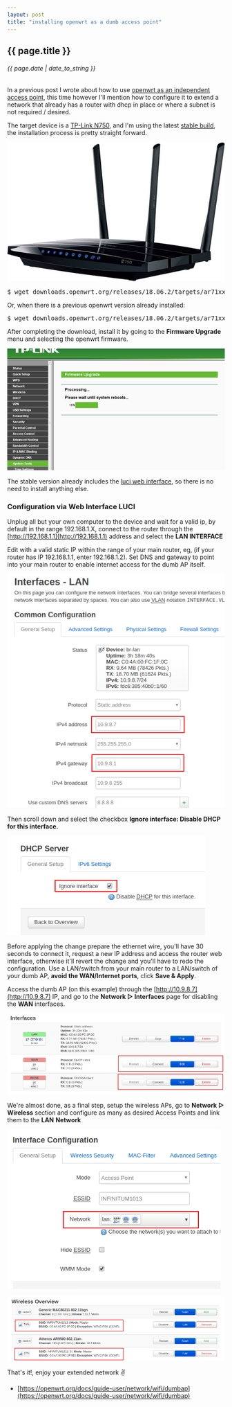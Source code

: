 ```yaml
---
layout: post
title: "installing openwrt as a dumb access point"
---
```


## {{ page.title }}

###### {{ page.date | date_to_string }}

In a previous post I wrote about how to use [openwrt as an independent access point](http://javier.io/blog/en/2017/11/23/installing-openwrt-as-access-point.html), this time however I'll mention how to configure it to extend a network that already has a router with dhcp in place or where a subnet is not required / desired.

The target device is a [TP-Link N750](http://www.amazon.com/TP-LINK-TL-WDR4300-Wireless-Gigabit-300Mbps/dp/B0088CJT4U), and I'm using the latest [stable build](http://downloads.openwrt.org/releases/18.06.2/targets/ar71xx/generic/openwrt-18.06.2-ar71xx-generic-tl-wdr4300-v1-squashfs-factory.bin), the installation process is pretty straight forward.

**[![](/assets/img/98.jpg)](/assets/img/98.jpg)**

<pre class="sh_sh">
$ wget downloads.openwrt.org/releases/18.06.2/targets/ar71xx/generic/openwrt-18.06.2-ar71xx-generic-tl-wdr4300-v1-squashfs-factory.bin
</pre>

Or, when there is a previous openwrt version already installed:

<pre class="sh_sh">
$ wget downloads.openwrt.org/releases/18.06.2/targets/ar71xx/generic/openwrt-18.06.2-ar71xx-generic-tl-wdr4300-v1-squashfs-sysupgrade.bin
</pre>

After completing the download, install it by going to the **Firmware Upgrade** menu and selecting the openwrt firmware.

**[![](/assets/img/99.png)](/assets/img/99.png)**

The stable version already includes the [luci web interface](https://github.com/openwrt/luci), so there is no need to install anything else.

### Configuration via Web Interface LUCI

Unplug all but your own computer to the device and wait for a valid ip, by default in the range 192.168.1.X, connect to the router through the [http://192.168.1.1](http://192.168.1.1) address and select the **LAN INTERFACE**

Edit with a valid static IP within the range of your main router, eg, (if your router has IP 192.168.1.1, enter 192.168.1.2). Set DNS and gateway to point into your main router to enable internet access for the dumb AP itself.

**[![](/assets/img/openwrt-dumb-ap-lan.png)](/assets/img/openwrt-dumb-ap-lan.png)**

Then scroll down and select the checkbox **Ignore interface: Disable DHCP for this interface.**

**[![](/assets/img/openwrt-dumb-ap-disable-dhcp.png)](/assets/img/openwrt-dumb-ap-disable-dhcp.png)**

Before applying the change prepare the ethernet wire, you'll have 30 seconds to connect it, request a new IP address and access the router web interface, otherwise it'll revert the change and you'll have to redo the configuration. Use a LAN/switch from your main router to a LAN/switch of your dumb AP, **avoid the WAN/Internet ports**, click **Save & Apply**.

Access the dumb AP (on this example) through the [http://10.9.8.7](http://10.9.8.7) IP, and go to the **Network &#x25B7; Interfaces** page for disabling the **WAN** interfaces.

**[![](/assets/img/openwrt-dumb-ap-disable-wan-interfaces.png)](/assets/img/openwrt-dumb-ap-disable-wan-interfaces.png)**

We're almost done, as a final step, setup the wireless APs, go to **Network &#x25B7; Wireless** section and configure as many as desired Access Points and link them to the **LAN** **Network**

**[![](/assets/img/openwrt-dumb-ap-wireless-details.png)](/assets/img/openwrt-dumb-ap-wireless-details.png)**

**[![](/assets/img/openwrt-dumb-ap-wireless-general.png)](/assets/img/openwrt-dumb-ap-wireless-general.png)**

That's it!, enjoy your extended network &#9996;

- [https://openwrt.org/docs/guide-user/network/wifi/dumbap](https://openwrt.org/docs/guide-user/network/wifi/dumbap)
